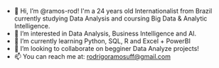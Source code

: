 - 👋 Hi, I’m @ramos-rod! I'm a 24 years old Internationalist from Brazil currently studying Data Analysis and coursing Big Data & Analytic Intelligence.
- 👀 I’m interested in Data Analysis, Business Intelligence and AI.
- 🌱 I’m currently learning Python, SQL, R and Excel + PowerBI
- 💞️ I’m looking to collaborate on begginer Data Analyze projects!
- 📫 You can reach me at: rodrigoramosuff@gmail.com

<!---
ramos-rod/ramos-rod is a ✨ special ✨ repository because its `README.md` (this file) appears on your GitHub profile.
You can click the Preview link to take a look at your changes.
--->
